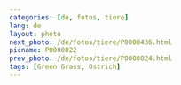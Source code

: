 ```yaml
---
categories: [de, fotos, tiere]
lang: de
layout: photo
next_photo: /de/fotos/tiere/P0000436.html
picname: P0000022
prev_photo: /de/fotos/tiere/P0000024.html
tags: [Green Grass, Ostrich]
---
```


